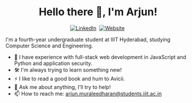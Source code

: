 <div align="center">

# Hello there 👋, I'm Arjun!

</div>

<p align="center">
  <a href="https://www.linkedin.com/in/arjun-muraleedharan"><img src="https://img.shields.io/badge/linkedin-%230077B5.svg?&style=for-the-badge&logo=linkedin&logoColor=white" alt="LinkedIn" /></a>&nbsp;
  <a href="https://coniferousdyer.github.io/"><img src="https://img.shields.io/badge/website-000000?style=for-the-badge&logo=About.me&logoColor=white" alt="Website"/></a>&nbsp;
</p>


I'm a fourth-year undergraduate student at IIIT Hyderabad, studying Computer Science and Engineering.

- 🌱 I have experience with full-stack web development in JavaScript and Python and application security.
- 🛠 I'm always trying to learn something new!
- ⚡ I like to read a good book and hum to Avicii.
- 💬 Ask me about anything, I'll try to help!
- 📫 How to reach me: arjun.muraleedharan@students.iiit.ac.in
